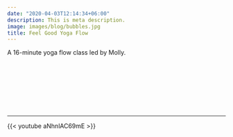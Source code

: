 ```yaml
---
date: "2020-04-03T12:14:34+06:00"
description: This is meta description.
image: images/blog/bubbles.jpg
title: Feel Good Yoga Flow
---
```

  
A 16-minute yoga flow class led by Molly.

&nbsp;

&nbsp;

&nbsp;

&nbsp;

---

{{< youtube aNhnlAC69mE >}}